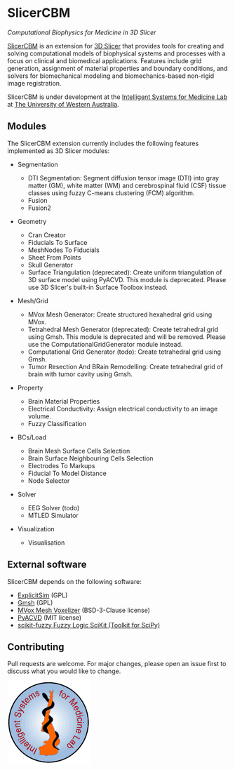 # SlicerCBM

*Computational Biophysics for Medicine in 3D Slicer*

[SlicerCBM](https://github.com/SlicerCBM/SlicerCBM)
is an extension for
[3D Slicer](http://slicer.org)
that provides tools for creating and solving
computational models of biophysical systems and processes
with a focus on clinical and biomedical applications.
Features include grid generation, assignment of material properties and boundary conditions, and solvers for biomechanical modeling and biomechanics-based non-rigid image registration.

SlicerCBM is under development at the
[Intelligent Systems for Medicine Lab](https://isml.ecm.uwa.edu.au)
at
[The University of Western Australia](https://www.uwa.edu.au).

## Modules

The SlicerCBM extension currently includes the following features implemented as 3D Slicer modules:

- Segmentation
  - DTI Segmentation: Segment diffusion tensor image (DTI) into gray matter (GM), white matter (WM) and cerebrospinal fluid (CSF) tissue classes using fuzzy C-means clustering (FCM) algorithm.
  - Fusion
  - Fusion2

- Geometry
  - Cran Creator
  - Fiducials To Surface
  - MeshNodes To Fiducials
  - Sheet From Points
  - Skull Generator
  - Surface Triangulation (deprecated): Create uniform triangulation of 3D surface model using PyACVD. This module is deprecated. Please use 3D Slicer's built-in Surface Toolbox instead.

- Mesh/Grid
  - MVox Mesh Generator: Create structured hexahedral grid using MVox.
  - Tetrahedral Mesh Generator (deprecated): Create tetrahedral grid using Gmsh. This module is deprecated and will be removed. Please use the ComputationalGridGenerator module instead.
  - Computational Grid Generator (todo): Create tetrahedral grid using Gmsh.
  - Tumor Resection And BRain Remodelling: Create tetrahedral grid of brain with tumor cavity using Gmsh.

- Property
  - Brain Material Properties
  - Electrical Conductivity: Assign electrical conductivity to an image volume.
  - Fuzzy Classification

- BCs/Load
  - Brain Mesh Surface Cells Selection
  - Brain Surface Neighbouring Cells Selection
  - Electrodes To Markups
  - Fiducial To Model Distance
  - Node Selector

- Solver
  - EEG Solver (todo)
  - MTLED Simulator

- Visualization
  - Visualisation

## External software

SlicerCBM depends on the following software:

- [ExplicitSim](https://bitbucket.org/explicitsim/explicitsim) (GPL)
- [Gmsh](https://gmsh.info) (GPL)
- [MVox Mesh Voxelizer](https://github.com/benzwick/mvox) (BSD-3-Clause license)
- [PyACVD](https://github.com/pyvista/pyacvd) (MIT license)
- [scikit-fuzzy Fuzzy Logic SciKit (Toolkit for SciPy)](https://github.com/scikit-fuzzy/scikit-fuzzy)

## Contributing

Pull requests are welcome.
For major changes,
please open an issue first to discuss what you would like to change.


<a href="https://isml.ecm.uwa.edu.au"><img src="ISML.gif" alt="ISML Logo" style="width:190px;height:190px;"></a>
